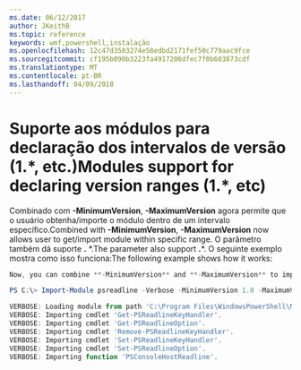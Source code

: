 ```yaml
---
ms.date: 06/12/2017
author: JKeithB
ms.topic: reference
keywords: wmf,powershell,instalação
ms.openlocfilehash: 12c47d3583274e58edbd2171fef50c779aac9fce
ms.sourcegitcommit: cf195b090b3223fa4917206dfec7f0b603873cdf
ms.translationtype: MT
ms.contentlocale: pt-BR
ms.lasthandoff: 04/09/2018
---
```

# <a name="modules-support-for-declaring-version-ranges-1-etc"></a><span data-ttu-id="cdf31-102">Suporte aos módulos para declaração dos intervalos de versão (1.\*, etc.)</span><span class="sxs-lookup"><span data-stu-id="cdf31-102">Modules support for declaring version ranges (1.\*, etc)</span></span>
<span data-ttu-id="cdf31-103">Combinado com **-MinimumVersion**, **-MaximumVersion** agora permite que o usuário obtenha/importe o módulo dentro de um intervalo específico.</span><span class="sxs-lookup"><span data-stu-id="cdf31-103">Combined with **-MinimumVersion**, **-MaximumVersion** now allows user to get/import module within specific range.</span></span> <span data-ttu-id="cdf31-104">O parâmetro também dá suporte **.** \*.</span><span class="sxs-lookup"><span data-stu-id="cdf31-104">The parameter also support **.**\*.</span></span> <span data-ttu-id="cdf31-105">O seguinte exemplo mostra como isso funciona:</span><span class="sxs-lookup"><span data-stu-id="cdf31-105">The following example shows how it works:</span></span>

```powershell
Now, you can combine **-MinimumVersion** and **-MaximumVersion** to import module within specific range:

PS C:\> Import-Module psreadline -Verbose -MinimumVersion 1.0 -MaximumVersion 1.2.*

VERBOSE: Loading module from path 'C:\Program Files\WindowsPowerShell\Modules\psreadline\1.1\psreadline.psd1'.
VERBOSE: Importing cmdlet 'Get-PSReadlineKeyHandler'.
VERBOSE: Importing cmdlet 'Get-PSReadlineOption'.
VERBOSE: Importing cmdlet 'Remove-PSReadlineKeyHandler'.
VERBOSE: Importing cmdlet 'Set-PSReadlineKeyHandler'.
VERBOSE: Importing cmdlet 'Set-PSReadlineOption'.
VERBOSE: Importing function 'PSConsoleHostReadline'.
```